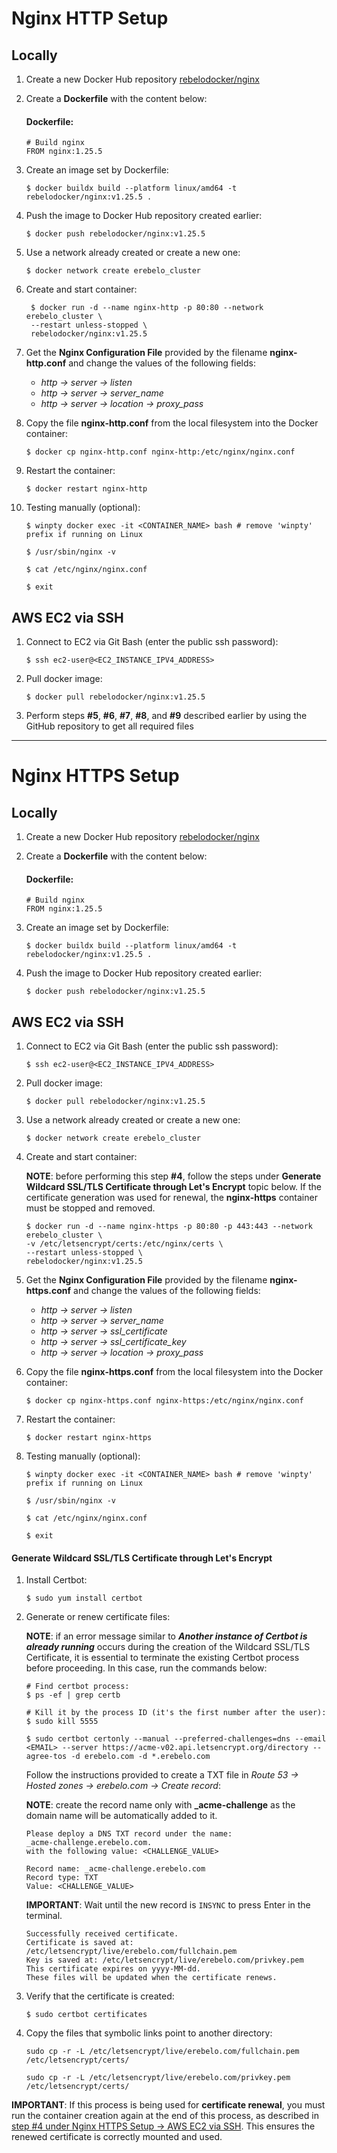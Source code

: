 # Nginx HTTP Setup

## Locally

1. Create a new Docker Hub repository [rebelodocker/nginx](https://hub.docker.com/)

2. Create a **Dockerfile** with the content below:

   #### Dockerfile:

   ```
   # Build nginx
   FROM nginx:1.25.5
   ```

3. Create an image set by Dockerfile:

   `$ docker buildx build --platform linux/amd64 -t rebelodocker/nginx:v1.25.5 .`

4. Push the image to Docker Hub repository created earlier:

   `$ docker push rebelodocker/nginx:v1.25.5`

5. Use a network already created or create a new one:

   `$ docker network create erebelo_cluster`

6. Create and start container:

   ```
    $ docker run -d --name nginx-http -p 80:80 --network erebelo_cluster \
    --restart unless-stopped \
    rebelodocker/nginx:v1.25.5
   ```

7. Get the **Nginx Configuration File** provided by the filename **nginx-http.conf** and change the values of the following fields:

   - _http -> server -> listen_
   - _http -> server -> server_name_
   - _http -> server -> location -> proxy_pass_

8. Copy the file **nginx-http.conf** from the local filesystem into the Docker container:

   `$ docker cp nginx-http.conf nginx-http:/etc/nginx/nginx.conf`

9. Restart the container:

   `$ docker restart nginx-http`

10. Testing manually (optional):

    `$ winpty docker exec -it <CONTAINER_NAME> bash # remove 'winpty' prefix if running on Linux`

    `$ /usr/sbin/nginx -v`

    `$ cat /etc/nginx/nginx.conf`

    `$ exit`

## AWS EC2 via SSH

1.  Connect to EC2 via Git Bash (enter the public ssh password):

    `$ ssh ec2-user@<EC2_INSTANCE_IPV4_ADDRESS>`

2.  Pull docker image:

    `$ docker pull rebelodocker/nginx:v1.25.5`

3.  Perform steps **#5**, **#6**, **#7**, **#8**, and **#9** described earlier by using the GitHub repository to get all required files

---

# Nginx HTTPS Setup

## Locally

1. Create a new Docker Hub repository [rebelodocker/nginx](https://hub.docker.com/)

2. Create a **Dockerfile** with the content below:

   #### Dockerfile:

   ```
   # Build nginx
   FROM nginx:1.25.5
   ```

3. Create an image set by Dockerfile:

   `$ docker buildx build --platform linux/amd64 -t rebelodocker/nginx:v1.25.5 .`

4. Push the image to Docker Hub repository created earlier:

   `$ docker push rebelodocker/nginx:v1.25.5`

## AWS EC2 via SSH

1.  Connect to EC2 via Git Bash (enter the public ssh password):

    `$ ssh ec2-user@<EC2_INSTANCE_IPV4_ADDRESS>`

2.  Pull docker image:

    `$ docker pull rebelodocker/nginx:v1.25.5`

3.  Use a network already created or create a new one:

    `$ docker network create erebelo_cluster`

4.  Create and start container:

    **NOTE**: before performing this step **#4**, follow the steps under **Generate Wildcard SSL/TLS Certificate through Let's Encrypt** topic below. If the certificate generation was used for renewal, the **nginx-https** container must be stopped and removed.

    ```
    $ docker run -d --name nginx-https -p 80:80 -p 443:443 --network erebelo_cluster \
    -v /etc/letsencrypt/certs:/etc/nginx/certs \
    --restart unless-stopped \
    rebelodocker/nginx:v1.25.5
    ```

5.  Get the **Nginx Configuration File** provided by the filename **nginx-https.conf** and change the values of the following fields:

    - _http -> server -> listen_
    - _http -> server -> server_name_
    - _http -> server -> ssl_certificate_
    - _http -> server -> ssl_certificate_key_
    - _http -> server -> location -> proxy_pass_

6.  Copy the file **nginx-https.conf** from the local filesystem into the Docker container:

    `$ docker cp nginx-https.conf nginx-https:/etc/nginx/nginx.conf`

7.  Restart the container:

    `$ docker restart nginx-https`

8.  Testing manually (optional):

    `$ winpty docker exec -it <CONTAINER_NAME> bash # remove 'winpty' prefix if running on Linux`

    `$ /usr/sbin/nginx -v`

    `$ cat /etc/nginx/nginx.conf`

    `$ exit`

#### Generate Wildcard SSL/TLS Certificate through Let's Encrypt

1.  Install Certbot:

    `$ sudo yum install certbot`

2.  Generate or renew certificate files:

    **NOTE**: if an error message similar to _**Another instance of Certbot is already running**_ occurs during the creation of the Wildcard SSL/TLS Certificate, it is essential to terminate the existing Certbot process before proceeding. In this case, run the commands below:

    ```
    # Find certbot process:
    $ ps -ef | grep certb

    # Kill it by the process ID (it's the first number after the user):
    $ sudo kill 5555
    ```

    `$ sudo certbot certonly --manual --preferred-challenges=dns --email <EMAIL> --server https://acme-v02.api.letsencrypt.org/directory --agree-tos -d erebelo.com -d *.erebelo.com`

    Follow the instructions provided to create a TXT file in _Route 53 -> Hosted zones -> erebelo.com -> Create record_:

    **NOTE**: create the record name only with **\_acme-challenge** as the domain name will be automatically added to it.

    ```
    Please deploy a DNS TXT record under the name:
    _acme-challenge.erebelo.com.
    with the following value: <CHALLENGE_VALUE>

    Record name: _acme-challenge.erebelo.com
    Record type: TXT
    Value: <CHALLENGE_VALUE>
    ```

    **IMPORTANT**: Wait until the new record is `INSYNC` to press Enter in the terminal.

    ```
    Successfully received certificate.
    Certificate is saved at: /etc/letsencrypt/live/erebelo.com/fullchain.pem
    Key is saved at: /etc/letsencrypt/live/erebelo.com/privkey.pem
    This certificate expires on yyyy-MM-dd.
    These files will be updated when the certificate renews.
    ```

3.  Verify that the certificate is created:

    `$ sudo certbot certificates`

4.  Copy the files that symbolic links point to another directory:

    `sudo cp -r -L /etc/letsencrypt/live/erebelo.com/fullchain.pem /etc/letsencrypt/certs/`

    `sudo cp -r -L /etc/letsencrypt/live/erebelo.com/privkey.pem /etc/letsencrypt/certs/`

**IMPORTANT**: If this process is being used for **certificate renewal**, you must run the container creation again at the end of this process, as described in [step #4 under Nginx HTTPS Setup -> AWS EC2 via SSH](#aws-ec2-via-ssh-1). This ensures the renewed certificate is correctly mounted and used.
